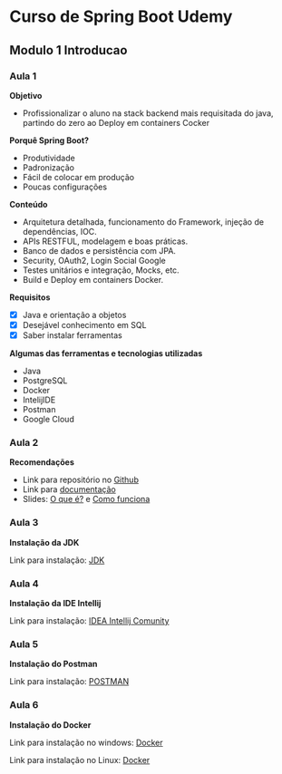 # Curso de Spring Boot Udemy

## Modulo 1 Introducao

### Aula 1

**Objetivo**
 - Profissionalizar o aluno na stack backend mais requisitada do java, partindo do zero ao Deploy em containers Cocker

**Porquê Spring Boot?**
 - Produtividade
 - Padronização
 - Fácil de colocar em produção
 - Poucas configurações

**Conteúdo**
 - Arquitetura detalhada, funcionamento do Framework, injeção de dependências, IOC.
 - APIs RESTFUL, modelagem e boas práticas.
 - Banco de dados e persistência com JPA.
 - Security, OAuth2, Login Social Google
 - Testes unitários e integração, Mocks, etc.
 - Build e Deploy em containers Docker.

**Requisitos**
 - [x] Java e orientação a objetos
 - [x] Desejável conhecimento em SQL
 - [x] Saber instalar ferramentas

 **Algumas das ferramentas e tecnologias utilizadas**
 - Java
 - PostgreSQL
 - Docker
 - IntelijIDE
 - Postman
 - Google Cloud

### Aula 2

**Recomendações**

- Link para repositório no [Github](https://github.com/cursodsousa/curso-spring-boot-especialista)
- Link para [documentação](https://whimsical.com/curso-sboot-expert-CKxrH3Bcd65xsfS6TibJqX)
- Slides: [O que é?](./docs/modulo1/spring-boot-expert+slides.pdf) e [Como funciona](./docs/modulo1/Spring+Boot+Expert+SLIDES.pdf)

### Aula 3

**Instalação da JDK**

Link para instalação: [JDK](https://www.oracle.com/br/java/technologies/downloads/#java21)

### Aula 4

**Instalação da IDE Intellij**

Link para instalação: [IDEA Intellij Comunity](https://www.jetbrains.com/idea/download/?section=windows)

### Aula 5

**Instalação do Postman**

Link para instalação: [POSTMAN](https://www.postman.com/downloads/)

### Aula 6

**Instalação do Docker**



Link para instalação no windows: [Docker](https://www.docker.com/products/docker-desktop/)

Link para instalação no Linux: [Docker](https://docs.docker.com/desktop/setup/install/linux/)